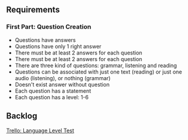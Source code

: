 
## Requirements

### First Part: Question Creation

- Questions have answers
- Questions have only 1 right answer
- There must be at least 2 answers for each question
- There must be at least 2 answers for each question
- There are three kind of questions: grammar, listening and reading
- Questions can be associated with just one text (reading) or just one audio (listening), or nothing (grammar)
- Doesn't exist answer without question
- Each question has a statement
- Each question has a level: 1-6 

## Backlog

[Trello: Language Level Test](https://trello.com/b/3gaHmPEv/language-level-test)
